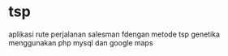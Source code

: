 # tsp

aplikasi rute perjalanan salesman fdengan metode tsp genetika menggunakan php mysql dan google maps
